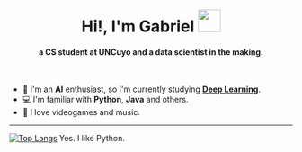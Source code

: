 <h1 align="center">Hi!, I'm Gabriel <img height="40" src="https://junimobot.github.io/junimo.png"></h1>
<h4 align="center">a CS student at UNCuyo and a data scientist in the making.</h4>

<br>

- 👋 I'm an **AI** enthusiast, so I'm currently studying **[Deep Learning](https://course.fast.ai/)**.
- 💻 I'm familiar with **Python**, **Java** and others.
- 👾 I love videogames and music.

  
---






[![Top Langs](https://github-readme-stats.vercel.app/api/top-langs/?username=gabichulas)](https://github.com/anuraghazra/github-readme-stats)
Yes. I like Python.
